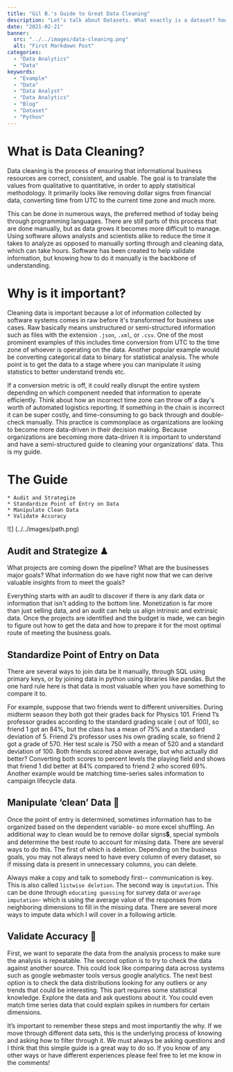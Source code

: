 ```yaml
---
title: "Gil B.'s Guide to Great Data Cleaning"
description: "Let's talk about Datasets. What exactly is a dataset? how do people make them? Is there an easier route?"
date: "2021-02-21"
banner:
  src: "../../images/data-cleaning.png"
  alt: "First Markdown Post"
categories:
  - "Data Analytics"
  - "Data"
keywords:
  - "Example"
  - "Data"
  - "Data Analyst"
  - "Data Analytics"
  - "Blog"
  - "Dataset"
  - "Python"
---
```



# What is Data Cleaning?
Data cleaning is the process of ensuring that informational business resources are correct, consistent, and usable. The goal is to translate the values from qualitative to quantitative, in order to apply statisitical methodology. It primarily looks like removing dollar signs from financial data, converting time from UTC to the current time zone and much more. 

This can be done in numerous ways, the preferred method of today being through programming languages. There are still parts of this process that are done manually, but as data grows it becomes more difficult to manage. Using software allows analysts and scientists alike  to reduce the time it takes to analyze as opposed to manually sorting through and cleaning data, which can take hours. Software has been created to help validate information, but knowing how to do it manually is the backbone of understanding. 


# Why is it important? 
Cleaning data is important because a lot of information collected by software systems comes in raw before it's transformed for business use cases. Raw basically means unstructured or semi-structured information such as files with the extension `.json`, `.xml`,  or `.csv`. One of the most prominent examples of this includes time conversion from UTC to the time zone of whoever is operating on the data. Another popular example would be converting categorical data to binary for statistical analysis. The whole point is to get the data to a stage where you can manipulate it using statistics to better understand trends etc. 

If a conversion metric is off, it could really disrupt the entire system depending on which component needed that information to operate efficiently. Think about how an incorrect time zone can throw off a day's worth of  automated logistics reporting. If something in the chain is incorrect it can be super costly, and time-consuming to go back through and double-check manually. This practice is commonplace as organizations are looking to become more data-driven in their decision making. Because organizations are becoming more data-driven it is important to understand and have a semi-structured guide to cleaning your organizations’ data. This is my guide. 


# The Guide 

    * Audit and Strategize
    * Standardize Point of Entry on Data
    * Manipulate Clean Data 
    * Validate Accuracy

![] (../../images/path.png)

## Audit and Strategize ♟
What projects are coming down the pipeline? What are the businesses major goals? What information do we have right now that we can derive valuable insights from to meet the goals?

Everything starts with an audit to discover if there is any dark data or information that isn't adding to the bottom line. Monetization is far more than just selling data, and an audit can help us align intrinsic and extrinsic data. Once the projects are identified and the budget is made, we can begin to figure out how to get the data and how to prepare it for the most optimal route of meeting the business goals. 


## Standardize Point of Entry on Data 
There are several ways to join data be it manually, through SQL using primary keys, or by joining data in python using libraries like pandas. But the one hard rule here is that data is most valuable when you have something to compare it to.

 For example, suppose that two friends went to different universities. During midterm season they both got their grades back for Physics 101. Friend 1’s professor grades according to the standard grading scale ( out of 100), so friend 1 got an 84%, but the class has a mean of 75% and a standard deviation of 5.  Friend 2’s professor uses his own grading scale, so friend 2 got a grade of 570. Her test scale is 750 with a mean of 520 and a standard deviation of 100. Both friends scored above average, but who actually did better? Converting both scores to percent levels the playing field and shows that friend 1 did better at 84% compared to friend 2 who scored 69%. Another example would be matching time-series sales information to campaign lifecycle data. 


## Manipulate ‘clean’  Data 🧼
Once the point of entry is determined, sometimes information has to be organized based on the dependent variable- so more excel shuffling. An additional way to clean would be to remove dollar signs💲, special symbols and determine the best route to account for missing data. There are several ways to do this. The first of which is deletion. Depending on the business goals, you may not always need to have every column of every dataset, so if missing data is present in unnecessary columns, you can delete. 

Always make a copy and talk to somebody first-- communication is key. This is also called `listwise deletion`. The second way is `imputation`. This can be done through `educating guessing` for survey data or `average imputation`- which is using the average value of the responses from neighboring dimensions to fill in the missing data. There are several more ways to impute data which I will cover in a following article. 

## Validate Accuracy 🎯
First, we want to separate the data from the analysis process to make sure the analysis is repeatable. The second option is to try to check the data against another source. This could look like comparing data across systems such as google webmaster tools versus google analytics. The next best option is to check the data distributions looking for any outliers or any trends that could be interesting. This part requires some statistical knowledge. Explore the data and ask questions about it. You could even match time series data that could explain spikes in numbers for certain dimensions. 


It’s important to remember these steps and most importantly the why. If we move through different data sets, this is the underlying process of knowing and asking how to filter through it. We must always be asking questions and I think that this simple guide is a great way to do so. If you know of any other ways or have different experiences please feel free to let me know in the comments!